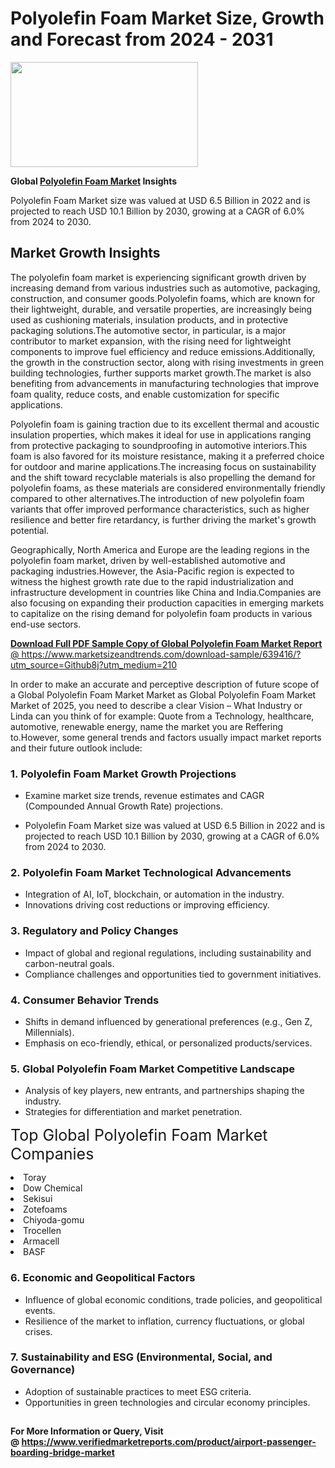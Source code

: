 <H1>Polyolefin Foam Market Size, Growth and Forecast from 2024 - 2031</H1><img class="aligncenter size-medium wp-image-584254" src="https://thirdeyenews.in/wp-content/uploads/2024/09/Global-Market-Research-300x168.jpeg" alt="" width="300" height="168" /><p><strong>Global&nbsp;<a href="https://www.marketsizeandtrends.com/download-sample/639416/?utm_source=Github8j?utm_medium=210">Polyolefin Foam Market</a> Insights</strong></p><p>Polyolefin Foam Market size was valued at USD 6.5 Billion in 2022 and is projected to reach USD 10.1 Billion by 2030, growing at a CAGR of 6.0% from 2024 to 2030.</p><p><h2>Market Growth Insights</h2> <p>The polyolefin foam market is experiencing significant growth driven by increasing demand from various industries such as automotive, packaging, construction, and consumer goods.Polyolefin foams, which are known for their lightweight, durable, and versatile properties, are increasingly being used as cushioning materials, insulation products, and in protective packaging solutions.The automotive sector, in particular, is a major contributor to market expansion, with the rising need for lightweight components to improve fuel efficiency and reduce emissions.Additionally, the growth in the construction sector, along with rising investments in green building technologies, further supports market growth.The market is also benefiting from advancements in manufacturing technologies that improve foam quality, reduce costs, and enable customization for specific applications.</p> <p><a href="#"></a></p> <p>Polyolefin foam is gaining traction due to its excellent thermal and acoustic insulation properties, which makes it ideal for use in applications ranging from protective packaging to soundproofing in automotive interiors.This foam is also favored for its moisture resistance, making it a preferred choice for outdoor and marine applications.The increasing focus on sustainability and the shift toward recyclable materials is also propelling the demand for polyolefin foams, as these materials are considered environmentally friendly compared to other alternatives.The introduction of new polyolefin foam variants that offer improved performance characteristics, such as higher resilience and better fire retardancy, is further driving the market's growth potential.</p> <p>Geographically, North America and Europe are the leading regions in the polyolefin foam market, driven by well-established automotive and packaging industries.However, the Asia-Pacific region is expected to witness the highest growth rate due to the rapid industrialization and infrastructure development in countries like China and India.Companies are also focusing on expanding their production capacities in emerging markets to capitalize on the rising demand for polyolefin foam products in various end-use sectors.</p> <p><a href="#"></p><p><span class=""><strong>Download Full PDF Sample Copy of Global Polyolefin Foam Market Report</strong> @ <a href="https://www.marketsizeandtrends.com/download-sample/639416/?utm_source=Github8j?utm_medium=210" target="_blank">https://www.marketsizeandtrends.com/download-sample/639416/?utm_source=Github8j?utm_medium=210</a></span></p><p>In order to make an accurate and perceptive description of future scope of a Global&nbsp;Polyolefin Foam Market Market as Global&nbsp;Polyolefin Foam Market Market of 2025, you need to describe a clear Vision &ndash; What Industry or Linda can you think of for example: Quote from a Technology, healthcare, automotive, renewable energy, name the market you are Reffering to.However, some general trends and factors usually impact market reports and their future outlook include:</p><h3>1.&nbsp;<strong>Polyolefin Foam Market Growth Projections</strong></h3><ul><li>Examine market size trends, revenue estimates and CAGR (Compounded Annual Growth Rate) projections.</li><li><p>Polyolefin Foam Market size was valued at USD 6.5 Billion in 2022 and is projected to reach USD 10.1 Billion by 2030, growing at a CAGR of 6.0% from 2024 to 2030.</p></li></ul><h3>2.&nbsp;<strong>Polyolefin Foam Market Technological Advancements</strong></h3><ul><li>Integration of AI, IoT, blockchain, or automation in the industry.</li><li>Innovations driving cost reductions or improving efficiency.</li></ul><h3>3.&nbsp;<strong>Regulatory and Policy Changes</strong></h3><ul><li>Impact of global and regional regulations, including sustainability and carbon-neutral goals.</li><li>Compliance challenges and opportunities tied to government initiatives.</li></ul><h3>4.&nbsp;<strong>Consumer Behavior Trends</strong></h3><ul><li>Shifts in demand influenced by generational preferences (e.g., Gen Z, Millennials).</li><li>Emphasis on eco-friendly, ethical, or personalized products/services.</li></ul><h3>5.&nbsp;<strong>Global Polyolefin Foam Market Competitive Landscape</strong></h3><ul><li>Analysis of key players, new entrants, and partnerships shaping the industry.</li><li>Strategies for differentiation and market penetration.</li></ul><p data-pm-slice="1 1 []"><span style="color: inherit; font-family: inherit; font-size: 25px;">Top Global Polyolefin Foam Market Companies</span></p><div class="" data-test-id=""><p><li>Toray</li><li> Dow Chemical</li><li> Sekisui</li><li> Zotefoams</li><li> Chiyoda-gomu</li><li> Trocellen</li><li> Armacell</li><li> BASF</li></p></div><h3>6.&nbsp;<strong>Economic and Geopolitical Factors</strong></h3><ul><li>Influence of global economic conditions, trade policies, and geopolitical events.</li><li>Resilience of the market to inflation, currency fluctuations, or global crises.</li></ul><h3>7.&nbsp;<strong>Sustainability and ESG (Environmental, Social, and Governance)</strong></h3><ul><li>Adoption of sustainable practices to meet ESG criteria.</li><li>Opportunities in green technologies and circular economy principles.</li></ul><h2><strong style="font-size: 14px;">For More Information or Query, Visit @&nbsp;</strong><a style="background-color: #ffffff; font-size: 14px;" href="https://www.marketsizeandtrends.com/report/polyolefin-foam-market/" target="_blank">https://www.verifiedmarketreports.com/product/airport-passenger-boarding-bridge-market</a></h2>